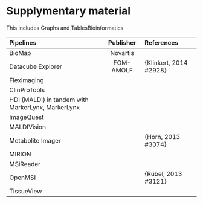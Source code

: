# Supplymentary material
This includes Graphs and TablesBioinformatics 

Pipelines|Publisher|References
:--- | :---: | :---
BioMap | Novartis | 
Datacube Explorer | FOM-AMOLF | {Klinkert, 2014 #2928}
FlexImaging |  
ClinProTools | |
HDI (MALDI) in tandem with MarkerLynx, MarkerLynx || 
ImageQuest || 
MALDIVision | | 
Metabolite Imager | | {Horn, 2013 #3074}
MIRION ||
MSiReader ||
OpenMSI || {Rübel, 2013 #3121}
TissueView | |